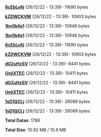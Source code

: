[**6cEbLv6j**](/data/6cEbLv6j.txt) (26/12/22 - 13:39)- 11690 bytes

[**kZDWCKVM**](/data/kZDWCKVM.txt) (26/12/22 - 13:39)- 10903 bytes

[**1bv0k4e1**](/data/1bv0k4e1.txt) (26/12/22 - 13:39)- 10946 bytes

[**1bv0k4e1**](/data/1bv0k4e1.txt) (26/12/22 - 13:39)- 10946 bytes

[**6cEbLv6j**](/data/6cEbLv6j.txt) (26/12/22 - 13:39)- 11690 bytes

[**kZDWCKVM**](/data/kZDWCKVM.txt) (26/12/22 - 13:39)- 10903 bytes

[**dG2uHzSV**](/data/dG2uHzSV.txt) (26/12/22 - 13:39)- 8441 bytes

[**UnjiXTEC**](/data/UnjiXTEC.txt) (26/12/22 - 13:39)- 10411 bytes

[**dG2uHzSV**](/data/dG2uHzSV.txt) (26/12/22 - 13:39)- 8441 bytes

[**UnjiXTEC**](/data/UnjiXTEC.txt) (26/12/22 - 13:39)- 10411 bytes

[**1sD1QCLj**](/data/1sD1QCLj.txt) (26/12/22 - 13:39)- 26089 bytes

[**1sD1QCLj**](/data/1sD1QCLj.txt) (26/12/22 - 13:39)- 26089 bytes

**Total Datas**: 1786

**Total Size**: 10.92 MB / 10.9 MB